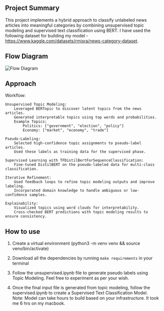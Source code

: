 ## Project Summary
This project implements a hybrid approach to classify unlabeled news articles into meaningful categories by combining unsupervised topic modeling and supervised text classification using BERT. 
I have used the following dataset for building my model - https://www.kaggle.com/datasets/rmisra/news-category-dataset.


## Flow Diagram

![Flow Diagram](https://github.com/Priyanka-Gangadhar-Palshetkar/text-classification/blob/main/flow-chart.jpg?raw=true)

## Approach

Workflow:

    Unsupervised Topic Modeling:
        Leveraged BERTopic to discover latent topics from the news articles.
        Generated interpretable topics using top words and probabilities.
        Example Topics:
            Politics: ["government", "election", "policy"]
            Economy: ["market", "economy", "trade"]

    Pseudo-Labeling:
        Selected high-confidence topic assignments to pseudo-label articles.
        Used these labels as training data for the supervised phase.

    Supervised Learning with TFDistilBertForSequenceClassification:
        Fine-tuned DistilBERT on the pseudo-labeled data for multi-class classification.

    Iterative Refinement:
        Used feedback loops to refine topic modeling outputs and improve labeling.
        Incorporated domain knowledge to handle ambiguous or low-confidence samples.

    Explainability:
        Visualized topics using word clouds for interpretability.
        Cross-checked BERT predictions with topic modeling results to ensure consistency.

## How to use

1. Create a virtual environment (python3 -m venv venv && source venv/bin/activate)

2. Download all the dependencies by running `make requirements` in your terminal

3. Follow the unsupervised.ipynb file to generate pseudo labels using Topic Modeling. Feel free to experiment as per your wish.

4. Once the final input file is generated from topic modeling, follow the supervised.ipynb to create a Supervised Text Classification Model. Note: Model can take hours to build based on your infrastructure. It took me 6 hrs on my macbook.
